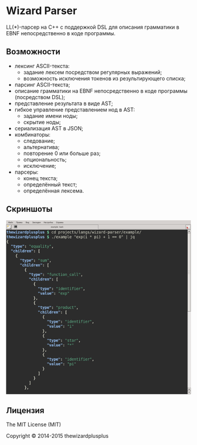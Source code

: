 # Wizard Parser

LL(\*)-парсер на C++ с поддержкой DSL для описания грамматики в EBNF непосредственно в коде программы.

## Возможности

* лексинг ASCII-текста:
	* задание лексем посредством регулярных выражений;
	* возможность исключения токенов из результирующего списка;
* парсинг ASCII-текста;
* описание грамматики на EBNF непосредственно в коде программы (посредством DSL);
* представление результата в виде AST;
* гибкое управление представлением нод в AST:
	* задание имени ноды;
	* скрытие ноды;
* сериализация AST в JSON;
* комбинаторы:
	* следование;
	* альтернатива;
	* повторение 0 или больше раз;
	* опциональность;
	* исключение;
* парсеры:
	* конец текста;
	* определённый текст;
	* определённая лексема.

## Скриншоты

![Пример AST-дерева](screenshots/screenshot_00.png)

## Лицензия

The MIT License (MIT)

Copyright &copy; 2014-2015 thewizardplusplus
